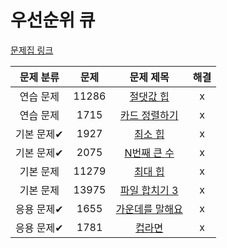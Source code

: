 # 우선순위 큐

[문제집 링크](https://www.acmicpc.net/workbook/view/9502)

| 문제 분류 | 문제 | 문제 제목 | 해결 |
| :--: | :--: | :--: | :--: |
| 연습 문제 | 11286 | [절댓값 힙](https://www.acmicpc.net/problem/11286) | x |
| 연습 문제 | 1715 | [카드 정렬하기](https://www.acmicpc.net/problem/1715) | x |
| 기본 문제✔ | 1927 | [최소 힙](https://www.acmicpc.net/problem/1927) | x |
| 기본 문제✔ | 2075 | [N번째 큰 수](https://www.acmicpc.net/problem/2075) | x |
| 기본 문제 | 11279 | [최대 힙](https://www.acmicpc.net/problem/11279) | x |
| 기본 문제 | 13975 | [파일 합치기 3](https://www.acmicpc.net/problem/13975) | x |
| 응용 문제✔ | 1655 | [가운데를 말해요](https://www.acmicpc.net/problem/1655) | x |
| 응용 문제✔ | 1781 | [컵라면](https://www.acmicpc.net/problem/1781) | x |
